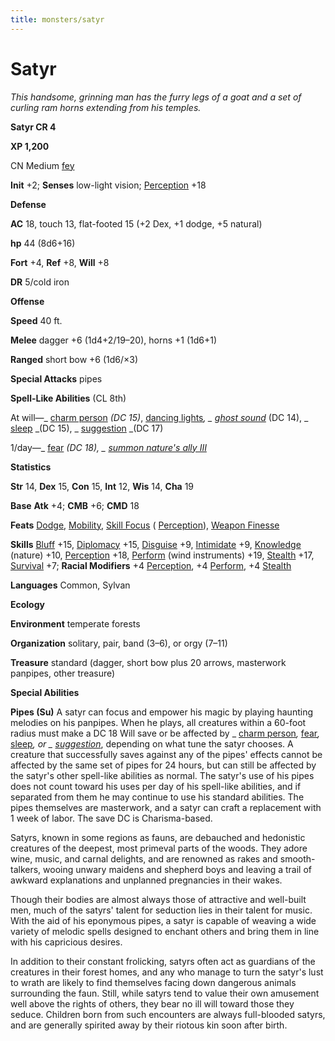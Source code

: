 ```yaml
---
title: monsters/satyr
---
```

# Satyr

_This handsome, grinning man has the furry legs of a goat and a set of curling ram horns extending from his temples._

**Satyr CR 4**

**XP 1,200**

CN Medium [fey](creatureTypes.md#_fey)

**Init** +2; **Senses** low-light vision; [Perception](../skills/perception.md#_perception) +18

**Defense**

**AC** 18, touch 13, flat-footed 15 (+2 Dex, +1 dodge, +5 natural)

**hp** 44 (8d6+16)

**Fort** +4, **Ref** +8, **Will** +8

**DR** 5/cold iron

**Offense**

**Speed** 40 ft.

**Melee** dagger +6 (1d4+2/19–20), horns +1 (1d6+1)

**Ranged** short bow +6 (1d6/×3)

**Special Attacks** pipes

**Spell-Like Abilities** (CL 8th)

At will—_ [charm person](../spells/charmPerson.md#_charm-person) _(DC 15)_, [dancing lights](../spells/dancingLights.md#_dancing-lights)_, _ [ghost sound](../spells/ghostSound.md#_ghost-sound)_ (DC 14), _ [sleep](../spells/sleep.md#_sleep) _(DC 15), _ [suggestion](../spells/suggestion.md#_suggestion) _(DC 17)

1/day—_ [fear](../spells/fear.md#_fear) _(DC 18), _ [summon nature's ally III](../spells/summonNatureSAlly.md#_summon-nature-s-ally-iii)_

**Statistics**

**Str** 14, **Dex** 15, **Con** 15, **Int** 12, **Wis** 14, **Cha** 19

**Base**  **Atk** +4; **CMB** +6; **CMD** 18

**Feats** [Dodge](../feats.md#_dodge), [Mobility](../feats.md#_mobility), [Skill Focus](../feats.md#_skill-focus) ( [Perception](../skills/perception.md#_perception)), [Weapon Finesse](../feats.md#_weapon-finesse)

**Skills** [Bluff](../skills/bluff.md#_bluff) +15, [Diplomacy](../skills/diplomacy.md#_diplomacy) +15, [Disguise](../skills/disguise.md#_disguise) +9, [Intimidate](../skills/intimidate.md#_intimidate) +9, [Knowledge](../skills/knowledge.md#_knowledge) (nature) +10, [Perception](../skills/perception.md#_perception) +18, [Perform](../skills/perform.md#_perform) (wind instruments) +19, [Stealth](../skills/stealth.md#_stealth) +17, [Survival](../skills/survival.md#_survival) +7; **Racial Modifiers** +4 [Perception](../skills/perception.md#_perception), +4 [Perform](../skills/perform.md#_perform), +4 [Stealth](../skills/stealth.md#_stealth)

**Languages** Common, Sylvan

**Ecology**

**Environment** temperate forests

**Organization** solitary, pair, band (3–6), or orgy (7–11)

**Treasure** standard (dagger, short bow plus 20 arrows, masterwork panpipes, other treasure)

**Special Abilities**

**Pipes (Su)** A satyr can focus and empower his magic by playing haunting melodies on his panpipes. When he plays, all creatures within a 60-foot radius must make a DC 18 Will save or be affected by _ [charm person](../spells/charmPerson.md#_charm-person)_,_ [fear](../spells/fear.md#_fear)_,_ [sleep](../spells/sleep.md#_sleep)_, or _ [suggestion](../spells/suggestion.md#_suggestion)_, depending on what tune the satyr chooses. A creature that successfully saves against any of the pipes' effects cannot be affected by the same set of pipes for 24 hours, but can still be affected by the satyr's other spell-like abilities as normal. The satyr's use of his pipes does not count toward his uses per day of his spell-like abilities, and if separated from them he may continue to use his standard abilities. The pipes themselves are masterwork, and a satyr can craft a replacement with 1 week of labor. The save DC is Charisma-based.

Satyrs, known in some regions as fauns, are debauched and hedonistic creatures of the deepest, most primeval parts of the woods. They adore wine, music, and carnal delights, and are renowned as rakes and smooth-talkers, wooing unwary maidens and shepherd boys and leaving a trail of awkward explanations and unplanned pregnancies in their wakes.

Though their bodies are almost always those of attractive and well-built men, much of the satyrs' talent for seduction lies in their talent for music. With the aid of his eponymous pipes, a satyr is capable of weaving a wide variety of melodic spells designed to enchant others and bring them in line with his capricious desires.

In addition to their constant frolicking, satyrs often act as guardians of the creatures in their forest homes, and any who manage to turn the satyr's lust to wrath are likely to find themselves facing down dangerous animals surrounding the faun. Still, while satyrs tend to value their own amusement well above the rights of others, they bear no ill will toward those they seduce. Children born from such encounters are always full-blooded satyrs, and are generally spirited away by their riotous kin soon after birth.


